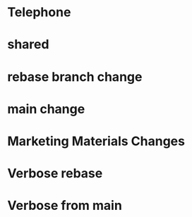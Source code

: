 # Telephone
# shared
# rebase branch change
# main change
# Marketing Materials Changes
# Verbose rebase
# Verbose from main
